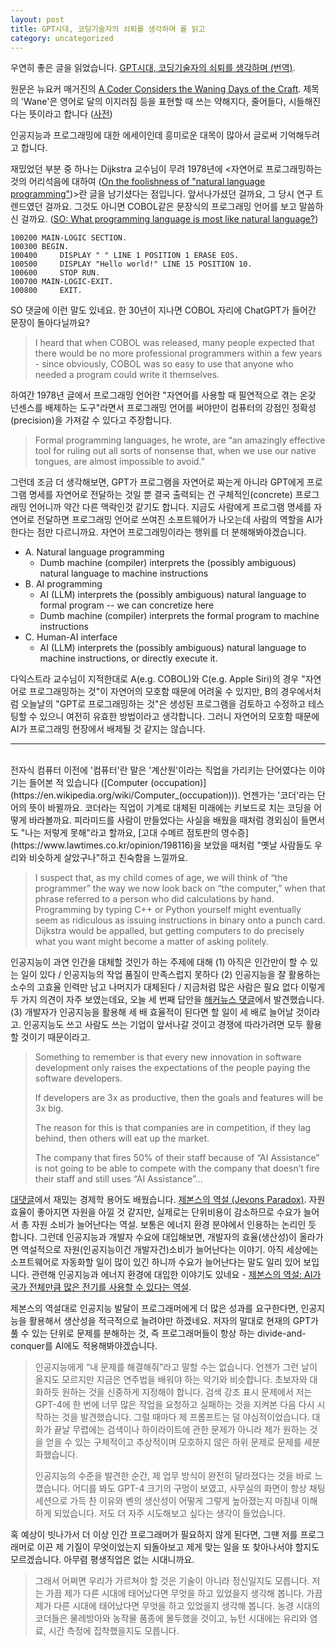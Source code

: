 ```yaml
---
layout: post
title: GPT시대, 코딩기술자의 쇠퇴를 생각하며 를 읽고
category: uncategorized
---
```


우연히 좋은 글을 읽었습니다. [GPT시대, 코딩기술자의 쇠퇴를 생각하며 (번역)](https://smallake.kr/?p=33562).

원문은 뉴요커 매거진의 [A Coder Considers the Waning Days of the Craft](https://www.newyorker.com/magazine/2023/11/20/a-coder-considers-the-waning-days-of-the-craft). 제목의 'Wane'은 영어로 달의 이지러짐 등을 표현할 때 쓰는 약해지다, 줄어들다, 시들해진다는 뜻이라고 합니다 ([사전](https://en.dict.naver.com/#/entry/enko/ba07d4148d06436f928d8296c971f85a))

인공지능과 프로그래밍에 대한 에세이인데 흥미로운 대목이 많아서 글로써 기억해두려고 합니다.

재밌었던 부분 중 하나는 Dijkstra 교수님이 무려 1978년에 <자연어로 프로그래밍하는 것의 어리석음에 대하여 ([On the foolishness of "natural language programming"](https://www.cs.utexas.edu/~EWD/transcriptions/EWD06xx/EWD667.html))>란 글을 남기셨다는 점입니다. 앞서나가셨던 걸까요, 그 당시 연구 트렌드였던 걸까요. 그것도 아니면 COBOL같은 문장식의 프로그래밍 언어를 보고 말씀하신 걸까요. ([SO: What programming language is most like natural language?](https://stackoverflow.com/questions/491971/what-programming-language-is-most-like-natural-language))

```
100200 MAIN-LOGIC SECTION.
100300 BEGIN.
100400     DISPLAY " " LINE 1 POSITION 1 ERASE EOS.
100500     DISPLAY "Hello world!" LINE 15 POSITION 10.
100600     STOP RUN.
100700 MAIN-LOGIC-EXIT.
100800     EXIT.
```

SO 댓글에 이런 말도 있네요. 한 30년이 지나면 COBOL 자리에 ChatGPT가 들어간 문장이 돌아다닐까요?

> I heard that when COBOL was released, many people expected that there would be no more professional programmers within a few years - since obviously, COBOL was so easy to use that anyone who needed a program could write it themselves.

<!--more-->

하여간 1978년 글에서 프로그래밍 언어란 "자연어를 사용할 때 필연적으로 겪는 온갖 넌센스를 배제하는 도구"라면서 프로그래밍 언어를 써야만이 컴퓨터의 강점인 정확성(precision)을 가져갈 수 있다고 주장합니다.

> Formal programming languages, he wrote, are “an amazingly effective tool for ruling out all sorts of nonsense that, when we use our native tongues, are almost impossible to avoid.”

그런데 조금 더 생각해보면, GPT가 프로그램을 자연어로 짜는게 아니라 GPT에게 프로그램 명세를 자연어로 전달하는 것일 뿐 결국 출력되는 건 구체적인(concrete) 프로그래밍 언어니까 약간 다른 맥락인것 같기도 합니다. 지금도 사람에게 프로그램 명세를 자연어로 전달하면 프로그래밍 언어로 쓰여진 소프트웨어가 나오는데 사람의 역할을 AI가 한다는 점만 다르니까요. 자연어 프로그래밍이라는 행위를 더 분해해봐야겠습니다.

- A. Natural language programming
  - Dumb machine (compiler) interprets the (possibly ambiguous) natural language to machine instructions
- B. AI programming
  - AI (LLM) interprets the (possibly ambiguous) natural language to formal program -- we can concretize here
  - Dumb machine (compiler) interprets the formal program to machine instructions
- C. Human-AI interface
  - AI (LLM) interprets the (possibly ambiguous) natural language to machine instructions, or directly execute it.

다익스트라 교수님이 지적한대로 A(e.g. COBOL)와 C(e.g. Apple Siri)의 경우 "자연어로 프로그래밍하는 것"이 자연어의 모호함 때문에 어려울 수 있지만, B의 경우에서처럼 오늘날의 "GPT로 프로그래밍하는 것"은 생성된 프로그램을 검토하고 수정하고 테스팅할 수 있으니 여전히 유효한 방법이라고 생각합니다. 그러니 자연어의 모호함 때문에 AI가 프로그래밍 현장에서 배제될 것 같지는 않습니다.

---
<br/>
전자식 컴퓨터 이전에 '컴퓨터'란 말은 '계산원'이라는 직업을 가리키는 단어였다는 이야기는 들어본 적 있습니다 ([Computer (occupation)](https://en.wikipedia.org/wiki/Computer_(occupation))). 언젠가는 '코더'라는 단어의 뜻이 바뀔까요. 코더라는 직업이 기계로 대체된 미래에는 키보드로 치는 코딩을 어떻게 바라볼까요. 피라미드를 사람이 만들었다는 사실을 배웠을 때처럼 경외심이 들면서도 "나는 저렇게 못해"라고 할까요, [고대 수메르 점토판의 영수증](https://www.lawtimes.co.kr/opinion/198116)을 보았을 때처럼 "옛날 사람들도 우리와 비슷하게 살았구나"하고 친숙함을 느낄까요.

> I suspect that, as my child comes of age, we will think of “the programmer” the way we now look back on “the computer,” when that phrase referred to a person who did calculations by hand. Programming by typing C++ or Python yourself might eventually seem as ridiculous as issuing instructions in binary onto a punch card. Dijkstra would be appalled, but getting computers to do precisely what you want might become a matter of asking politely.

인공지능이 과연 인간을 대체할 것인가 하는 주제에 대해 (1) 아직은 인간만이 할 수 있는 일이 있다 / 인공지능의 작업 품질이 만족스럽지 못하다 (2) 인공지능을 잘 활용하는 소수의 고효율 인력만 남고 나머지가 대체된다 / 지금처럼 많은 사람은 필요 없다 이렇게 두 가지 의견이 자주 보였는데요, 오늘 세 번째 답안을 [해커뉴스 댓글](https://news.ycombinator.com/item?id=38261948)에서 발견했습니다. (3) 개발자가 인공지능을 활용해 세 배 효율적이 된다면 할 일이 세 배로 늘어날 것이라고. 인공지능도 쓰고 사람도 쓰는 기업이 앞서나갈 것이고 경쟁에 따라가려면 모두 활용할 것이기 때문이라고.

> Something to remember is that every new innovation in software development only raises the expectations of the people paying the software developers. 
>
> If developers are 3x as productive, then the goals and features will be 3x big.
>
> The reason for this is that companies are in competition, if they lag behind, then others will eat up the market.
>
> The company that fires 50% of their staff because of “AI Assistance” is not going to be able to compete with the company that doesn’t fire their staff and still uses “AI Assistance”…

[대댓글](https://news.ycombinator.com/item?id=38262212)에서 재밌는 경제학 용어도 배웠습니다. [제본스의 역설 (Jevons Paradox)](https://ko.wikipedia.org/wiki/%EC%A0%9C%EB%B3%B8%EC%8A%A4%EC%9D%98_%EC%97%AD%EC%84%A4). 자원 효율이 좋아지면 자원을 아낄 것 같지만, 실제로는 단위비용이 감소하므로 수요가 늘어서 총 자원 소비가 늘어난다는 역설. 보통은 에너지 환경 분야에서 인용하는 논리인 듯 합니다. 그런데 인공지능과 개발자 수요에 대입해보면, 개발자의 효율(생산성)이 올라가면 역설적으로 자원(인공지능이건 개발자건)소비가 늘어난다는 이야기. 아직 세상에는 소프트웨어로 자동화할 일이 많이 있긴 하니까 수요가 늘어난다는 말도 일리 있어 보입니다. 관련해 인공지능과 에너지 환경에 대입한 이야기도 있네요 - [제본스의 역설: AI가 국가 전체만큼 많은 전기를 사용할 수 있다는 역설](https://ai.atsit.in/posts/2517389425/).

제본스의 역설대로 인공지능 발달이 프로그래머에게 더 많은 성과를 요구한다면, 인공지능을 활용해서 생산성을 적극적으로 늘려야만 하겠네요. 저자의 말대로 현재의 GPT가 풀 수 있는 단위로 문제를 분해하는 것, 즉 프로그래머들이 항상 하는 divide-and-conquer를 AI에도 적용해봐야겠습니다.

> 인공지능에게 “내 문제를 해결해줘”라고 말할 수는 없습니다. 언젠가 그런 날이 올지도 모르지만 지금은 연주법을 배워야 하는 악기와 비슷합니다. 초보자와 대화하듯 원하는 것을 신중하게 지정해야 합니다. 검색 강조 표시 문제에서 저는 GPT-4에 한 번에 너무 많은 작업을 요청하고 실패하는 것을 지켜본 다음 다시 시작하는 것을 발견했습니다. 그럴 때마다 제 프롬프트는 덜 야심적이었습니다. 대화가 끝날 무렵에는 검색이나 하이라이트에 관한 문제가 아니라 제가 원하는 것을 얻을 수 있는 구체적이고 추상적이며 모호하지 않은 하위 문제로 문제를 세분화했습니다.
>
> 인공지능의 수준을 발견한 순간, 제 업무 방식이 완전히 달라졌다는 것을 바로 느꼈습니다. 어디를 봐도 GPT-4 크기의 구멍이 보였고, 사무실의 화면이 항상 채팅 세션으로 가득 찬 이유와 벤의 생산성이 어떻게 그렇게 높아졌는지 마침내 이해하게 되었습니다. 저도 더 자주 시도해보고 싶다는 생각이 들었습니다.

혹 예상이 빗나가서 더 이상 인간 프로그래머가 필요하지 않게 된다면, 그땐 저를 프로그래머로 이끈 제 기질이 무엇이었는지 되돌아보고 제게 맞는 일을 또 찾아나서야 할지도 모르겠습니다. 아무렴 평생직업은 없는 시대니까요.

> 그래서 어쩌면 우리가 가르쳐야 할 것은 기술이 아니라 정신일지도 모릅니다. 저는 가끔 제가 다른 시대에 태어났다면 무엇을 하고 있었을지 생각해 봅니다. 가끔 제가 다른 시대에 태어났다면 무엇을 하고 있었을지 생각해 봅니다. 농경 시대의 코더들은 물레방아와 농작물 품종에 몰두했을 것이고, 뉴턴 시대에는 유리와 염료, 시간 측정에 집착했을지도 모릅니다.
